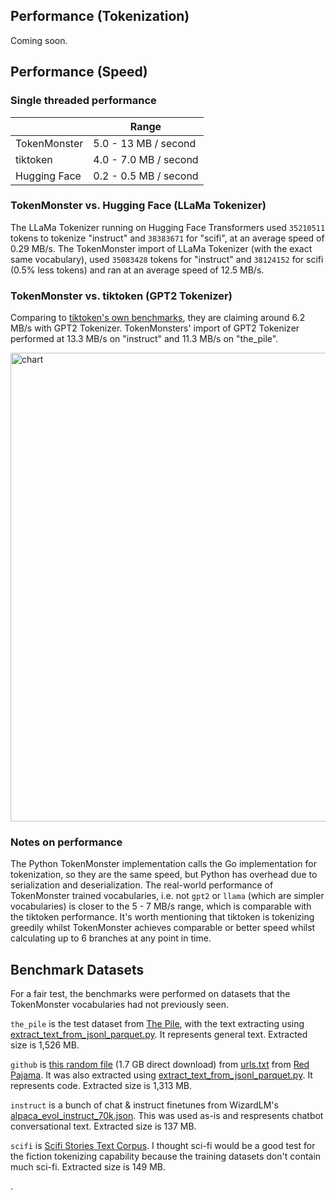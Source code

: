 ## Performance (Tokenization)

Coming soon.

## Performance (Speed)

### Single threaded performance

|              | Range                |
|--------------|-----------------------|
| TokenMonster | 5.0 - 13 MB / second    |
| tiktoken     | 4.0 - 7.0 MB / second     |
| Hugging Face | 0.2 - 0.5 MB / second |

### TokenMonster vs. Hugging Face (LLaMa Tokenizer)

The LLaMa Tokenizer running on Hugging Face Transformers used `35210511` tokens to tokenize "instruct" and `38383671` for "scifi", at an average speed of 0.29 MB/s. The TokenMonster import of LLaMa Tokenizer (with the exact same vocabulary), used `35083428` tokens for "instruct" and `38124152` for scifi (0.5% less tokens) and ran at an average speed of 12.5 MB/s.

### TokenMonster vs. tiktoken (GPT2 Tokenizer)

Comparing to [tiktoken's own benchmarks](https://github.com/openai/tiktoken#performance), they are claiming around 6.2 MB/s with GPT2 Tokenizer. TokenMonsters' import of GPT2 Tokenizer performed at 13.3 MB/s on "instruct" and 11.3 MB/s on "the_pile".

<img src="https://github.com/alasdairforsythe/tokenmonster/assets/77910352/d3814067-75f4-4787-8367-7c0b094470ef" alt="chart" width="750" />

### Notes on performance

The Python TokenMonster implementation calls the Go implementation for tokenization, so they are the same speed, but Python has overhead due to serialization and deserialization. The real-world performance of TokenMonster trained vocabularies, i.e. not `gpt2` or `llama` (which are simpler vocabularies) is closer to the 5 - 7 MB/s range, which is comparable with the tiktoken performance. It's worth mentioning that tiktoken is tokenizing greedily whilst TokenMonster achieves comparable or better speed whilst calculating up to 6 branches at any point in time.

## Benchmark Datasets

For a fair test, the benchmarks were performed on datasets that the TokenMonster vocabularies had not previously seen.

`the_pile` is the test dataset from [The Pile](https://the-eye.eu/public/AI/pile/), with the text extracting using [extract_text_from_jsonl_parquet.py](/training). It represents general text. Extracted size is 1,526 MB.

`github` is [this random file](https://data.together.xyz/redpajama-data-1T/v1.0.0/github/filtered_a777da5620f1467f8df3616b17d533dc.sampled.jsonl) (1.7 GB direct download) from [urls.txt](https://data.together.xyz/redpajama-data-1T/v1.0.0/urls.txt) from [Red Pajama](https://huggingface.co/datasets/togethercomputer/RedPajama-Data-1T). It was also extracted using [extract_text_from_jsonl_parquet.py](/training). It represents code. Extracted size is 1,313 MB.

`instruct` is a bunch of chat & instruct finetunes from WizardLM's [alpaca_evol_instruct_70k.json](https://huggingface.co/datasets/WizardLM/evol_instruct_70k/tree/main). This was used as-is and respresents chatbot conversational text. Extracted size is 137 MB.

`scifi` is [Scifi Stories Text Corpus](https://www.kaggle.com/datasets/jannesklaas/scifi-stories-text-corpus). I thought sci-fi would be a good test for the fiction tokenizing capability because the training datasets don't contain much sci-fi. Extracted size is 149 MB.

.
